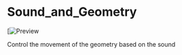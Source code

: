 # Sound_and_Geometry
[![Preview](preview/sound_geo.png)

Control the movement of the geometry based on the sound

